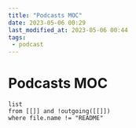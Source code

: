 ```yaml
---
title: "Podcasts MOC"
date: 2023-05-06 00:29
last_modified_at: 2023-05-06 00:44
tags:
 - podcast
---
```


# Podcasts MOC

```dataview
list
from [[]] and !outgoing([[]])
where file.name != "README"
```
